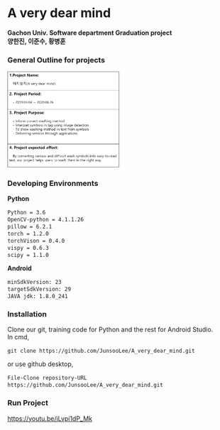 # A very dear mind
**Gachon Univ. Software department Graduation project   
양한진, 이준수, 황병훈**

### General Outline for projects   
<img src="https://github.com/JunsooLee/A_very_dear_mind/blob/master/WIKI/outline.png" width="50%"></img>
### Developing Environments
**Python**
```
Python = 3.6
OpenCV-python = 4.1.1.26
pillow = 6.2.1
torch = 1.2.0
torchVison = 0.4.0
vispy = 0.6.3
scipy = 1.1.0
```
**Android**
```
minSdkVersion: 23
targetSdkVersion: 29
JAVA jdk: 1.8.0_241
```

### Installation   
Clone our git, training code for Python and the rest for Android Studio.   
In cmd, 
```
git clone https://github.com/JunsooLee/A_very_dear_mind.git
```
or use github desktop,
```
File-Clone repository-URL  https://github.com/JunsooLee/A_very_dear_mind.git
```

### Run Project   
https://youtu.be/jLvpi1dP_Mk


